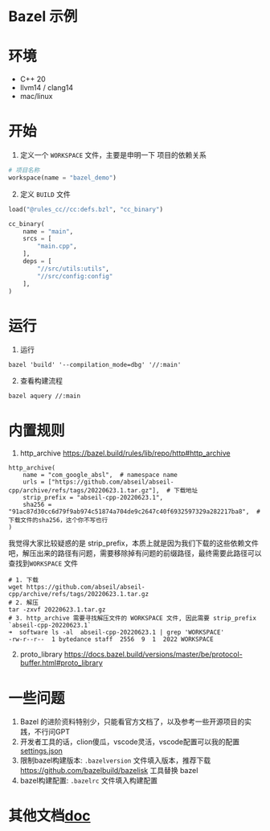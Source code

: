 # Bazel 示例

# 环境
- C++ 20
- llvm14 / clang14
- mac/linux

# 开始

1. 定义一个 `WORKSPACE` 文件，主要是申明一下 项目的依赖关系

```python
# 项目名称
workspace(name = "bazel_demo")
```

2. 定义 `BUILD` 文件

```python
load("@rules_cc//cc:defs.bzl", "cc_binary")

cc_binary(
    name = "main",
    srcs = [
        "main.cpp",
    ],
    deps = [
        "//src/utils:utils",
        "//src/config:config"
    ],
)
```

# 运行

1. 运行
```shell
bazel 'build' '--compilation_mode=dbg' '//:main'
```

2. 查看构建流程

```shell
bazel aquery //:main
```

# 内置规则

1. http_archive https://bazel.build/rules/lib/repo/http#http_archive

```shell
http_archive(
	name = "com_google_absl",  # namespace name
	urls = ["https://github.com/abseil/abseil-cpp/archive/refs/tags/20220623.1.tar.gz"],  # 下载地址
	strip_prefix = "abseil-cpp-20220623.1",
	sha256 = "91ac87d30cc6d79f9ab974c51874a704de9c2647c40f6932597329a282217ba8",  # 下载文件的sha256，这个你不写也行
)
```

我觉得大家比较疑惑的是 strip_prefix，本质上就是因为我们下载的这些依赖文件吧，解压出来的路径有问题，需要移除掉有问题的前缀路径，最终需要此路径可以查找到`WORKSPACE` 文件

```shell
# 1. 下载
wget https://github.com/abseil/abseil-cpp/archive/refs/tags/20220623.1.tar.gz
# 2. 解压
tar -zxvf 20220623.1.tar.gz
# 3. http_archive 需要寻找解压文件的 WORKSPACE 文件, 因此需要 strip_prefix `abseil-cpp-20220623.1`
➜  software ls -al  abseil-cpp-20220623.1 | grep 'WORKSPACE'
-rw-r--r--  1 bytedance staff  2556  9  1  2022 WORKSPACE
```

2. proto_library https://docs.bazel.build/versions/master/be/protocol-buffer.html#proto_library

# 一些问题
1. Bazel 的进阶资料特别少，只能看官方文档了，以及参考一些开源项目的实践，不行问GPT
2. 开发者工具的话，clion傻瓜，vscode灵活，vscode配置可以我的配置 [settings.json](./.vscode/settings.json)
3. 限制bazel构建版本:  `.bazelversion` 文件填入版本，推荐下载 https://github.com/bazelbuild/bazelisk 工具替换 bazel
4. bazel构建配置: `.bazelrc` 文件填入构建配置

# 其他文档[doc](./doc)